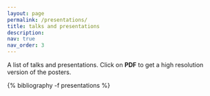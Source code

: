 ```yaml
---
layout: page
permalink: /presentations/
title: talks and presentations
description: 
nav: true
nav_order: 3
---
```

A list of talks and presentations. Click on **PDF** to get a high resolution version of the posters. 

<!-- _pages/presentations.md -->
<div class="publications">

{% bibliography -f presentations %}

</div>

